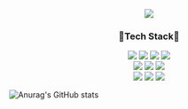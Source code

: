 
<div align=center> 
<img src="https://capsule-render.vercel.app/api?type=waving&color=auto&height=300&section=header&text=Chanwoo's%20Github%20Profile&fontSize=70" />
</div>
<div align=center><h3>🎈Tech Stack🎈</h3></div>
<div align=center> 
  <img src="https://img.shields.io/badge/typescript-3178C6?style=for-the-badge&logo=typescript&logoColor=white">
  <img src="https://img.shields.io/badge/axios-5A29E4?style=for-the-badge&logo=axios&logoColor=white">
  <img src="https://img.shields.io/badge/react-61DAFB?style=for-the-badge&logo=react&logoColor=white">
  <img src="https://img.shields.io/badge/vercel-000000?style=for-the-badge&logo=vercel&logoColor=white">
  <br>
  
  <img src="https://img.shields.io/badge/react query-FF4154?style=for-the-badge&logo=react query&logoColor=white">
  <img src="https://img.shields.io/badge/styled components-DB7093?style=for-the-badge&logo=styled components&logoColor=white">
  <img src="https://img.shields.io/badge/react hook form-EC5990?style=for-the-badge&logo=react hook form&logoColor=white">
  <br>
  
  <img src="https://img.shields.io/badge/react router-CA4245?style=for-the-badge&logo=react router&logoColor=white">
  <img src="https://img.shields.io/badge/recoil-000000?style=for-the-badge&logo=recoli&logoColor=white">
  <img src="https://img.shields.io/badge/toast ui calendar-FF6618?style=for-the-badge&logo=toast ui calendar&logoColor=white">
</div>

![Anurag's GitHub stats](https://github-readme-stats.vercel.app/api?username=chanw9503&show_icons=true&theme=radical)
